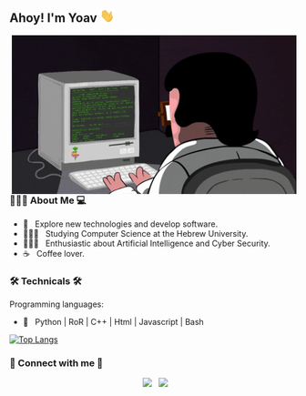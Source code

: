<h2> Ahoy! I'm Yoav <img src="https://github.com/norbit8/norbit8/blob/master/hello.gif" width="25"></h2>
<img align="right" alt="GIF" src="https://github.com/norbit8/norbit8/blob/master/coding.gif" width="500"/>

<h3>👨🏼‍💻 About Me 💻</h3>

- 🤔 &nbsp; Explore new technologies and develop software.
- 👨🏼‍🎓 &nbsp; Studying Computer Science at the Hebrew University.
- 🧙🏼‍♂️ &nbsp; Enthusiastic about Artificial Intelligence and Cyber Security.
- ☕ &nbsp; Coffee lover.

<h3>🛠 Technicals 🛠</h3>
Programming languages:

- 🔧 &nbsp; Python | RoR | C++ | Html | Javascript | Bash

[![Top Langs](https://github-readme-stats.vercel.app/api/top-langs/?username=norbit8&layout=compact&text_color=daf7dc&bg_color=151515)]()


<h3> 🤝 Connect with me 🤝 </h3>

<p align="center">
&nbsp; <a href="https://www.linkedin.com/in/yoav-levy/" target="_blank" rel="noopener noreferrer"><img src="https://img.icons8.com/plasticine/100/000000/linkedin.png" width="50" /></a>
&nbsp; <a href="mailto:yoavlevy95@gmail.com" target="_blank" rel="noopener noreferrer"><img src="https://img.icons8.com/plasticine/100/000000/gmail.png"  width="50" /></a>
</p>
